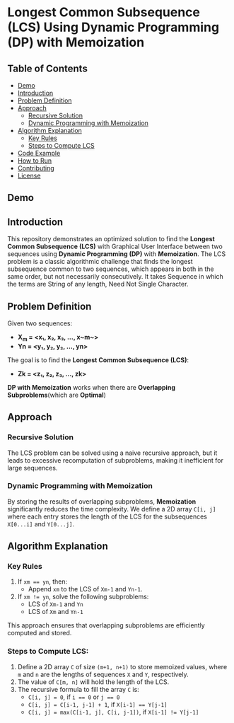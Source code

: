 # Longest Common Subsequence (LCS) Using Dynamic Programming (DP) with Memoization

## Table of Contents
- [Demo](#demo)
- [Introduction](#introduction)
- [Problem Definition](#problem-definition)
- [Approach](#approach)
  - [Recursive Solution](#recursive-solution)
  - [Dynamic Programming with Memoization](#dynamic-programming-with-memoization)
- [Algorithm Explanation](#algorithm-explanation)
  - [Key Rules](#key-rules)
  - [Steps to Compute LCS](#steps-to-compute-lcs)
- [Code Example](#code-example)
- [How to Run](#how-to-run)
- [Contributing](#contributing)
- [License](#license)

## Demo



## Introduction

This repository demonstrates an optimized solution to find the **Longest Common Subsequence (LCS)** with Graphical User Interface between two sequences using **Dynamic Programming (DP)** with **Memoization**. The LCS problem is a classic algorithmic challenge that finds the longest subsequence common to two sequences, which appears in both in the same order, but not necessarily consecutively. It takes Sequence in which the terms are String of any length, Need Not Single Character.


## Problem Definition

Given two sequences:

- **X<sub>m</sub> = <x₁, x₂, x₃, ..., x~m~>**
- **Yn = <y₁, y₂, y₃, ..., yn>**

The goal is to find the **Longest Common Subsequence (LCS)**:

- **Zk = <z₁, z₂, z₃, ..., zk>**

**DP with Memoization** works when there are **Overlapping Subproblems**(which are **Optimal**)

## Approach

### Recursive Solution

The LCS problem can be solved using a naive recursive approach, but it leads to excessive recomputation of subproblems, making it inefficient for large sequences.

### Dynamic Programming with Memoization

By storing the results of overlapping subproblems, **Memoization** significantly reduces the time complexity. We define a 2D array `C[i, j]` where each entry stores the length of the LCS for the subsequences `X[0...i]` and `Y[0...j]`.

## Algorithm Explanation

### Key Rules

1. If `xm == yn`, then:
   - Append `xm` to the LCS of `Xm-1` and `Yn-1`.
2. If `xm != yn`, solve the following subproblems:
   - LCS of `Xm-1` and `Yn`
   - LCS of `Xm` and `Yn-1`
   
This approach ensures that overlapping subproblems are efficiently computed and stored.

### Steps to Compute LCS:

1. Define a 2D array `C` of size `(m+1, n+1)` to store memoized values, where `m` and `n` are the lengths of sequences `X` and `Y`, respectively.
2. The value of `C[m, n]` will hold the length of the LCS.
3. The recursive formula to fill the array `C` is:
   - `C[i, j] = 0`, if `i == 0` or `j == 0`
   - `C[i, j] = C[i-1, j-1] + 1`, if `X[i-1] == Y[j-1]`
   - `C[i, j] = max(C[i-1, j], C[i, j-1])`, if `X[i-1] != Y[j-1]`
